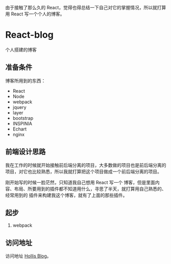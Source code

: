 由于接触了那么久的 React，觉得也得总结一下自己对它的掌握情况，所以就打算用 React 写一个个人的博客。

# React-blog

个人搭建的博客

## 准备条件

博客所用到的东西：

- React
- Node
- webpack
- jquery
- layer
- bootstrap
- INSPINIA
- Echart
- nginx

## 前端设计思路

我在工作的时候就开始接触前后端分离的项目，大多数做的项目也是前后端分离的项目，对它也比较熟悉，所以我就打算把这个项目做成一个前后端分离的项目。

刚开始写的时候一脸茫然，只知道我自己想用 React 写一个 博客，但是里面内容、布局、所要用到的插件都不知道用什么，寻思了半天，就打算用自己熟悉的、经常用到的
插件来构建我这个博客，就有了上面的那些插件。

## 起步

1. webpack 





## 访问地址

访问地址 [Hollis Blog](http://blog.yangjialei.com)。
